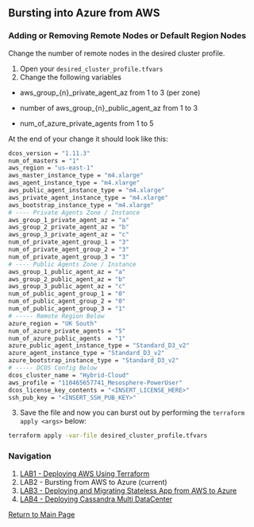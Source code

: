 ## Bursting into Azure from AWS

### Adding or Removing Remote Nodes or Default Region Nodes

Change the number of remote nodes in the desired cluster profile.

1. Open your `desired_cluster_profile.tfvars`
2. Change the following variables

 * aws_group_{n}_private_agent_az from 1 to 3 (per zone)
  
 * number of aws_group_{n}_public_agent_az from 1 to 3
  
 * num_of_azure_private_agents from 1 to 5

At the end of your change it should look like this:

```bash 
dcos_version = "1.11.3"
num_of_masters = "1"
aws_region = "us-east-1"
aws_master_instance_type = "m4.xlarge"
aws_agent_instance_type = "m4.xlarge"
aws_public_agent_instance_type = "m4.xlarge"
aws_private_agent_instance_type = "m4.xlarge"
aws_bootstrap_instance_type = "m4.xlarge"
# ---- Private Agents Zone / Instance
aws_group_1_private_agent_az = "a"
aws_group_2_private_agent_az = "b"
aws_group_3_private_agent_az = "c"
num_of_private_agent_group_1 = "3"
num_of_private_agent_group_2 = "3"
num_of_private_agent_group_3 = "3"
# ---- Public Agents Zone / Instance
aws_group_1_public_agent_az = "a"
aws_group_2_public_agent_az = "b"
aws_group_3_public_agent_az = "c"
num_of_public_agent_group_1 = "0"
num_of_public_agent_group_2 = "0"
num_of_public_agent_group_3 = "1"
# ----- Remote Region Below
azure_region = "UK South"
num_of_azure_private_agents = "5"
num_of_azure_public_agents  = "1" 
azure_public_agent_instance_type = "Standard_D3_v2"
azure_agent_instance_type = "Standard_D3_v2"
azure_bootstrap_instance_type = "Standard_D3_v2"
# ----- DCOS Config Below
dcos_cluster_name = "Hybrid-Cloud"
aws_profile = "110465657741_Mesosphere-PowerUser"
dcos_license_key_contents = "<INSERT_LICENSE_HERE>"
ssh_pub_key = "<INSERT_SSH_PUB_KEY>"
```

3. Save the file and now you can burst out by performing the `terraform apply <args>` below:

```bash
terraform apply -var-file desired_cluster_profile.tfvars
```

### Navigation

1. [LAB1 - Deploying AWS Using Terraform](./lab-1-deploying-hybrid-cluster.md)
2. LAB2 - Bursting from AWS to Azure (current)
3. [LAB3 - Deploying and Migrating Stateless App from AWS to Azure](./lab-3-deploying-and-migrating-stateless-app.md)
4. [LAB4 - Deploying Cassandra Multi DataCenter](./lab-4-deploying-cassandra-multi-dc-cluster.md)

[Return to Main Page](../README.md)
